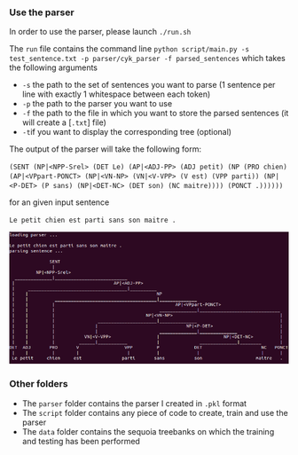 ### Use the parser
In order to use the parser, please launch 
`./run.sh`

The `run` file contains the command line `python script/main.py -s test_sentence.txt -p parser/cyk_parser -f parsed_sentences` which takes the following arguments

- `-s` the path to the set of sentences you want to parse (1 sentence per line with exactly 1 whitespace between each token)
- `-p` the path to the parser you want to use 
- `-f` the path to the file in which you want to store the parsed sentences (it will create a [`.txt`] file)
- `-t`if you want to display the corresponding tree (optional)

The output of the parser will take the following form:


`(SENT (NP|<NPP-Srel> (DET Le) (AP|<ADJ-PP> (ADJ petit) (NP (PRO chien) (AP|<VPpart-PONCT> (NP|<VN-NP> (VN|<V-VPP> (V est) (VPP parti)) (NP|<P-DET> (P sans) (NP|<DET-NC> (DET son) (NC maitre)))) (PONCT .))))))` 

for an given input sentence

`Le petit chien est parti sans son maitre .` 

![alt text](https://github.com/cchadd/cyk_parser/blob/master/sample.png)




### Other folders

- The `parser` folder contains the parser I created in `.pkl` format
- The `script` folder contains any piece of code to create, train and use the parser
- The `data` folder contains the sequoia treebanks on which the training and testing has been performed
